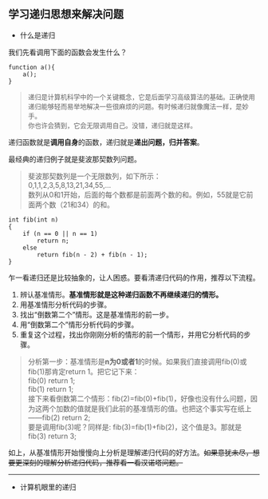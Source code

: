 ## 学习递归思想来解决问题    

- 什么是递归          

我们先看调用下面的函数会发生什么？
~~~
function a(){
    a();
}
~~~

><font size="2">递归是计算机科学中的一个关键概念，它是后面学习高级算法的基础。正确使用递归能够轻而易举地解决一些很麻烦的问题。有时候递归就像魔法一样，是妙手。    
你也许会猜到，它会无限调用自己。没错，递归就是这样。    </font>    

递归函数就是**调用自身**的函数，递归就是**递出问题，归并答案**。    

最经典的递归例子就是斐波那契数列问题。    
> 斐波那契数列是一个无限数列，如下所示：    
> 0,1,1,2,3,5,8,13,21,34,55,...    
> 数列从0和1开始，后面的每个数都是前面两个数的和。例如，55就是它前面两个数（21和34）的和。    
~~~
int fib(int n)
{
    if (n == 0 || n == 1)
        return n;
    else
        return fib(n - 2) + fib(n - 1);
}
~~~

乍一看递归还是比较抽象的，让人困惑。要看清递归代码的作用，推荐以下流程。    
1. 辨认基准情形。**基准情形就是这种递归函数不再继续递归的情形。**       
2. 用基准情形分析代码的步骤。
3. 找出“倒数第二个”情形。这是基准情形的前一步。
4. 用“倒数第二个”情形分析代码的步骤。
5. 重复这个过程，找出你刚刚分析的情形的前一个情形，并用它分析代码的步骤。   
   
>分析第一步：基准情形是**n为0或者1**的时候。如果我们直接调用fib(0)或fib(1)那肯定return 1。把它记下来：    
>fib(0) return 1;    
>fib(1) return 1;       
>接下来看倒数第二个情形：fib(2)=fib(0)+fib(1)，好像也没有什么问题，因为这两个加数的值就是我们此前的基准情形的值。也把这个事实写在纸上——fib(2) return 2;        
>要是调用fib(3)呢？同样是: fib(3)=fib(1)+fib(2)，这个值是3。那就是 fib(3) return 3;    

如上，从基准情形开始慢慢向上分析是理解递归代码的好方法。~~如果意犹未尽，想要更深刻的理解分析递归代码，推荐看一看汉诺塔问题。~~        

---

- 计算机眼里的递归      

